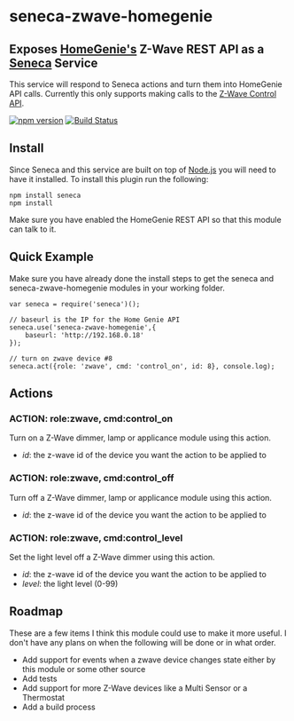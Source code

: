 # seneca-zwave-homegenie
## Exposes [HomeGenie's](http://www.homegenie.it/) Z-Wave REST API as a [Seneca](http://senecajs.org) Service
This service will respond to Seneca actions and turn them into HomeGenie API calls.  Currently this only supports making calls to the 
[Z-Wave Control API](http://genielabs.github.io/HomeGenie/api/mig/mig_api_zwave.html#5). 

[![npm version](https://badge.fury.io/js/seneca-zwave-homegenie.svg)](https://www.npmjs.com/package/seneca-zwave-homegenie)
[![Build Status](https://travis-ci.org/mlinnen/seneca-zwave-homegenie.svg)](https://travis-ci.org/mlinnen/seneca-zwave-homegenie)

## Install
Since Seneca and this service are built on top of [Node.js](https://nodejs.org) you will need to have it installed.
To install this plugin run the following:
```
npm install seneca
npm install
```
Make sure you have enabled the HomeGenie REST API so that this module can talk to it.

## Quick Example
Make sure you have already done the install steps to get the seneca and seneca-zwave-homegenie modules in your working folder. 

```
var seneca = require('seneca')();

// baseurl is the IP for the Home Genie API
seneca.use('seneca-zwave-homegenie',{
    baseurl: 'http://192.168.0.18'
});

// turn on zwave device #8
seneca.act({role: 'zwave', cmd: 'control_on', id: 8}, console.log);
```

## Actions

### ACTION: role:zwave, cmd:control_on
Turn on a Z-Wave dimmer, lamp or applicance module using this action.
- _id_: the z-wave id of the device you want the action to be applied to

### ACTION: role:zwave, cmd:control_off
Turn off a Z-Wave dimmer, lamp or applicance module using this action.
- _id_: the z-wave id of the device you want the action to be applied to

### ACTION: role:zwave, cmd:control_level
Set the light level off a Z-Wave dimmer using this action.
- _id_: the z-wave id of the device you want the action to be applied to
- _level_: the light level (0-99)


## Roadmap
These are a few items I think this module could use to make it more useful.  I don't have any plans on
when the following will be done or in what order.
- Add support for events when a zwave device changes state either by this module or some other source
- Add tests
- Add support for more Z-Wave devices like a Multi Sensor or a Thermostat
- Add a build process

